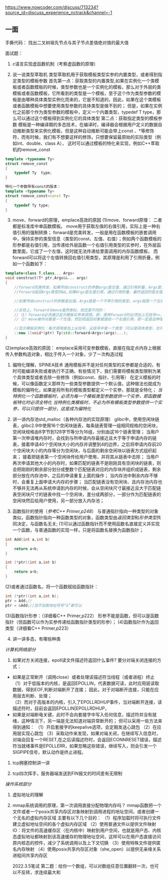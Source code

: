 <https://www.nowcoder.com/discuss/713234?source_id=discuss_experience_nctrack&channel=-1>
## 一面
手撕代码：
找出二叉树祖先节点与其子节点差值绝对值的最大值

面试题：
1. c语言实现虚函数机制（考察虚函数的原理）

2. 说一说类型萃取机
类型萃取机用于获取模板类型实参的内置类型，或者得到指定类型的模板参数
首先第一点：获取类型的内置类型,如果在实例化一个类模板或者函数模板的时候，类型参数也是一个实例化的模板，那么对于外层的类模板或者函数模板，它所看到的类型是一个模板，至于这个作为类型参数的模板是由哪种具体类型实例化而来的，它是不知道的，因此，如果在这个类模板或者函数模板中想要使用类型参数的具体类型是做不到的；
但是，如果在实例化之前那个作为类型参数的模板中，定义一个内置类型，typedef T type，那么可以通过这个模板得到实例化它的具体类型
第二点：获取指定类型的模板参数
模板是一种编译期的多态技术，在编译时，编译器会根据用户定义的数据自动推断类型来实例化模板，但是这种自动推断可能会带上const 、*等修饰符，而有时候，我们有不想要这样的修饰，只想要保留最原始的实际类型（例如int、double、class A），
这时可以通过模板的特化来实现，例如C++萃取机的remove_const
```c++
template <typename Ty>
struct remove_const
{
    typedef Ty  type;
}

特化一个参数带有const的版本：
template <typename Ty>
struct remove_const<const Ty>
{
    typedef Ty type;
}
```

3. move、forward的原理，emplace高效的原因
(1)move、forward原理：
二者都是标准库中单函数模板。
move用于获取左值的右值引用，实际上是一种右值引用的强制转换；
forward是完美转发，一般是用在函数模板的嵌套调用中，保持实参的类型信息（类型的const、左值、右值）；例如两个函数模板的形参都是右值引用，当传递给外层函数一个右值引用类型的实参时，在外层函数里面，它成了一个左值，这时就无法传递给里面调用的内存函数模板，
而forward可以将这个左值转换回右值引用类型，其原理是利用了引用折叠，例如一个函数如下：
```c++
template<class T,class... Args>
void construct(T* ptr,Args&&... args)
{
    //forward完美转发，如果传给construct的参数args是左值，通过引用折叠，Args是左值引用，这是，如果Ty的参数也是右值引用，则args无法传给它，通过forward，会返回一个左值引用，是的可以传给Ty
    //forward返回Args类型的&&,如果Args是左值引用，通过引用折叠，最终返回的是左值引用

    //如果传给construct的参数是右值，Args就是一个不带引用的类型，args就是一个左值，如果Ty是右值引用，则参数无法传给Ty,这时，forward返回右值引用，可以继续传递Ty

    //实现上，forward与move虽然类似，但还是不同的：
    //（1）forward必须通过显示模板实参来调用，即，使用forward时必须加上见括号<>,forward<T>，而不能直接使用forward(args)；但是move是可以的，move不用显示实例化直接使用move(args)即可
    //（2）move操作对象是一个左值，然后把返回对象赋值给一个右值引用，即一定是这种使用方式：Type(具体类型) && = std::move(一个左值) 

    //显示模板实例化：每次调用是加上尖括号，尖括号中是一个类型（可以是具体类型，也可以是模板类型参数（如果是模板类型参数，该forward一定是在一个模板函数中被调用的情况，如本例））
    ::new ((void*)ptr) Ty(std::forward<Args>(args)...);
}
```
(2)emplace高效的原因：
emplace采用可变参数模板，直接在指定点内存上根据传入参数构造对象，相比于传入一个对象，少了一次构造过程


1. 偏特化理解，SPINEA技术
通用模板并不是对任何类型的实参都是合适的，有时可能编译失败或者执行不正确，有些情况下，我们需要将模板类型限制为某个具体类型或者去除一些修饰（例如const、指针、引用等）
在定义模板的时候，可以像函数定义那样为一些类型参数提供一个默认值，这种做法也就成为模板的偏特化，如果是将所有的模板类型都定义一个实参，那就是全特化；
*当特例化一个函数模板时，必须为每一个模板类型参数提供一个实参，即函数模板特化时必须全特化*
*当特例化类模板时，不必为所有模板类型参数提供一个实参，可以只提供一部分，这是成为偏特化*

2. 讲一讲内存池std_malloc（各种内存池的实现原理）
glibc中，使用空闲块链表，glibc2.9中使用16个空闲块链表，每条链表管理一组相同规格的空闲块，空闲块规格由8字节到128字节等分为16组，分别由这16个链表管理；
当用户第一次申请堆内存时，会找到与所申请内存最接近且大于等于申请内存的链表，接着申请40个空闲块大小的内存并调整到4的边界，之后将申请内存前20个空闲块大小的内存等分为空闲块，与后面的剩余空闲块以链表方式组织起来；
接着把链表第一个空闲块传给用户使用，并将其从链表中去除；
当用户再次申请其他大小的内存时，如果匹配的链表不是刚刚具有空闲块的链表，则会把刚刚的剩余部分划分成整数个匹配链表对应的内存块并组织成链表，剩余部分放在内存池中，之后的申请重复上面的操作；
当内存池中剩余内存不够时，会重复上面申请大内存的步骤；
当匹配链表没有空闲块、且内存池内存也不够并无法再从系统申请到内存的时候，会从空闲块尺寸最接近且大于匹配链表空闲块尺寸的链表中找一个空闲块，差分成两部分，一部分作为匹配链表的空闲块然后给用户使用，另一部分放入内存池；


3. 函数指针的使用（*参考C++ Primer,p248*）
与普通指针指向一种类型的对象类似，函数指针指向一种函数类型的对象，函数类型由*返回类型*和*形参类型*共同决定，与函数名无关;
(1)可以通过函数指针而不使用函数名直接定义并实现一个函数，与普通函数的实现一样，只是将函数名替换为函数指针；
``` C++
int Add(int a,int b)
{
    return a+b;
}

int (*ptr)(int a,int b)
{
    return a+b;
}
```
(2)或者通过函数名，将一个函数赋给函数指针：
```c++
int (*ptr)(int a,int b);
ptr = Add;//
ptr = &Add;//加不加取地址符号“&”都可以
```

(3)函数指针形参：（详细看C++ Primer,p222）
形参不能是函数，但可以是函数指针（但函数可以作为实参传递给函数指针类型的形参）；
(4)函数指针作为返回类型（详细看C++ Primer,p223）

4. 讲一讲多态，有哪些种类

*计算机网络部分*
1. 如果对方关闭连接，epoll读文件描述符返回什么事件?
要分对端关闭连接的方式：
* 如果是正常断开（调用close）或者处理该描述符当线程（或者进程）终止   
（1）对于低版本的内核，是返回EPOLLIN，代表数据可读，此时应用层读取数据，得到EOF,判断对端断开了连接；
因此，对于对端断开连接，只能在应用层去判断、处理；   
（2）而对于高版本的内核，引入了EPOLLRDHUP事件，当对端断开连接，读描述符时，目前会返回EPOLLIN|EPOLLRDHUP，
* 如果是对端断电关键，此时不会向套接字中写入任何信息，描述符并没有就绪，这种情况下，另一端是无法知道对端异常断开的；
但可以采用一些方法来得到通知：
（1）开启套接字的keepalive选项，会定期发送心跳包
（2）在应用层实现心跳包
（3）采取动作来发现，如果对端关闭，在继续写入信息时，对端会回复一个RESET,在之后读描述符时，会返回ECONNRESET错误，描述符当就绪事件是EPOLLERR，如果忽略这些错误，继续写入，则会引发一个SIGPIPE信号，默认动作是终止进程。




1. tcp拥塞控制讲一讲

2. tcp四次挥手，服务器端发送到FIN报文的时间差有无限制

*操作系统部分*
1. 虚拟地址的理解

2. mmap系统调用的原理，第一次调用直接分配物理内存吗？
   mmap函数把一个文件或者一个posix共享内存区对象映射到调用进程的地址空间，或者创建一个无名的虚拟内存区域
   主要有以下几个目的：
   （1）程序加载时将可执行文件建立虚拟地址空间的各个虚拟内存区域
   （2）使用普通文件以提供文件映射IO：将文件的高速缓存区（在内核中）映射到用户空间，也就是用户态、内核态虚拟地址都映射到该高速缓存的物理地址空间，这样可以在用户态直接访问原内核态的控件，减少了系统调用以及上下文切换
   （3）使用特殊文件提供匿名内存映射
   （4）使用posix共享内存区对象（she_open）以提供无亲缘关系进程间共享内存区






   2022.3.5笔试
   第二题：给你一个数组，可以对数组任意位置翻转一次，也可以不反转，求连续最大和
   